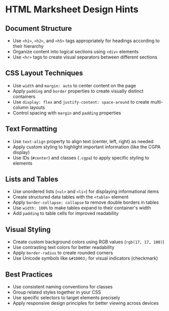 # HTML Marksheet Design Hints

## Document Structure
- Use `<h1>`, `<h2>`, and `<h5>` tags appropriately for headings according to their hierarchy
- Organize content into logical sections using `<div>` elements
- Use `<hr>` tags to create visual separators between different sections

## CSS Layout Techniques
- Use `width` and `margin: auto` to center content on the page
- Apply `padding` and `border` properties to create visually distinct containers
- Use `display: flex` and `justify-content: space-around` to create multi-column layouts
- Control spacing with `margin` and `padding` properties

## Text Formatting
- Use `text-align` property to align text (center, left, right) as needed
- Apply custom styling to highlight important information (like the CGPA display)
- Use IDs (`#center`) and classes (`.cgpa`) to apply specific styling to elements

## Lists and Tables
- Use unordered lists (`<ul>` and `<li>`) for displaying informational items
- Create structured data tables with the `<table>` element
- Apply `border-collapse: collapse` to remove double borders in tables
- Use `width: 100%` to make tables expand to their container's width
- Add `padding` to table cells for improved readability

## Visual Styling
- Create custom background colors using RGB values (`rgb(17, 17, 100)`)
- Use contrasting text colors for better readability
- Apply `border-radius` to create rounded corners
- Use Unicode symbols like `&#10003;` for visual indicators (checkmark)

## Best Practices
- Use consistent naming conventions for classes
- Group related styles together in your CSS
- Use specific selectors to target elements precisely
- Apply responsive design principles for better viewing across devices
